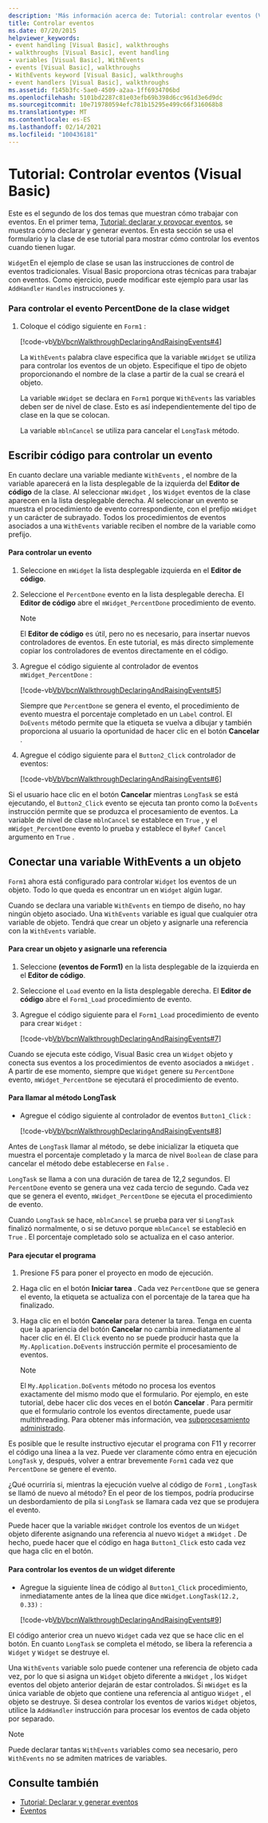 ```yaml
---
description: 'Más información acerca de: Tutorial: controlar eventos (Visual Basic)'
title: Controlar eventos
ms.date: 07/20/2015
helpviewer_keywords:
- event handling [Visual Basic], walkthroughs
- walkthroughs [Visual Basic], event handling
- variables [Visual Basic], WithEvents
- events [Visual Basic], walkthroughs
- WithEvents keyword [Visual Basic], walkthroughs
- event handlers [Visual Basic], walkthroughs
ms.assetid: f145b3fc-5ae0-4509-a2aa-1ff6934706bd
ms.openlocfilehash: 5101bd2287c81e03efb69b398d6cc961d3e6d9dc
ms.sourcegitcommit: 10e719780594efc781b15295e499c66f316068b8
ms.translationtype: MT
ms.contentlocale: es-ES
ms.lasthandoff: 02/14/2021
ms.locfileid: "100436181"
---
```

# <a name="walkthrough-handling-events-visual-basic"></a>Tutorial: Controlar eventos (Visual Basic)

Este es el segundo de los dos temas que muestran cómo trabajar con eventos. En el primer tema, [Tutorial: declarar y provocar eventos](walkthrough-declaring-and-raising-events.md), se muestra cómo declarar y generar eventos. En esta sección se usa el formulario y la clase de ese tutorial para mostrar cómo controlar los eventos cuando tienen lugar.  
  
 `Widget`En el ejemplo de clase se usan las instrucciones de control de eventos tradicionales. Visual Basic proporciona otras técnicas para trabajar con eventos. Como ejercicio, puede modificar este ejemplo para usar las `AddHandler` `Handles` instrucciones y.  
  
### <a name="to-handle-the-percentdone-event-of-the-widget-class"></a>Para controlar el evento PercentDone de la clase widget  
  
1. Coloque el código siguiente en `Form1` :  
  
     [!code-vb[VbVbcnWalkthroughDeclaringAndRaisingEvents#4](~/samples/snippets/visualbasic/VS_Snippets_VBCSharp/VbVbcnWalkthroughDeclaringAndRaisingEvents/VB/Form1.vb#4)]  
  
     La `WithEvents` palabra clave especifica que la variable `mWidget` se utiliza para controlar los eventos de un objeto. Especifique el tipo de objeto proporcionando el nombre de la clase a partir de la cual se creará el objeto.  
  
     La variable `mWidget` se declara en `Form1` porque `WithEvents` las variables deben ser de nivel de clase. Esto es así independientemente del tipo de clase en la que se colocan.  
  
     La variable `mblnCancel` se utiliza para cancelar el `LongTask` método.  
  
## <a name="writing-code-to-handle-an-event"></a>Escribir código para controlar un evento  

 En cuanto declare una variable mediante `WithEvents` , el nombre de la variable aparecerá en la lista desplegable de la izquierda del **Editor de código** de la clase. Al seleccionar `mWidget` , los `Widget` eventos de la clase aparecen en la lista desplegable derecha. Al seleccionar un evento se muestra el procedimiento de evento correspondiente, con el prefijo `mWidget` y un carácter de subrayado. Todos los procedimientos de eventos asociados a una `WithEvents` variable reciben el nombre de la variable como prefijo.  
  
#### <a name="to-handle-an-event"></a>Para controlar un evento  
  
1. Seleccione en `mWidget` la lista desplegable izquierda en el **Editor de código**.  
  
2. Seleccione el `PercentDone` evento en la lista desplegable derecha. El **Editor de código** abre el `mWidget_PercentDone` procedimiento de evento.  
  
    > [!NOTE]
    > El **Editor de código** es útil, pero no es necesario, para insertar nuevos controladores de eventos. En este tutorial, es más directo simplemente copiar los controladores de eventos directamente en el código.  
  
3. Agregue el código siguiente al controlador de eventos `mWidget_PercentDone` :  
  
     [!code-vb[VbVbcnWalkthroughDeclaringAndRaisingEvents#5](~/samples/snippets/visualbasic/VS_Snippets_VBCSharp/VbVbcnWalkthroughDeclaringAndRaisingEvents/VB/Form1.vb#5)]  
  
     Siempre que `PercentDone` se genera el evento, el procedimiento de evento muestra el porcentaje completado en un `Label` control. El `DoEvents` método permite que la etiqueta se vuelva a dibujar y también proporciona al usuario la oportunidad de hacer clic en el botón **Cancelar** .  
  
4. Agregue el código siguiente para el `Button2_Click` controlador de eventos:  
  
     [!code-vb[VbVbcnWalkthroughDeclaringAndRaisingEvents#6](~/samples/snippets/visualbasic/VS_Snippets_VBCSharp/VbVbcnWalkthroughDeclaringAndRaisingEvents/VB/Form1.vb#6)]  
  
 Si el usuario hace clic en el botón **Cancelar** mientras `LongTask` se está ejecutando, el `Button2_Click` evento se ejecuta tan pronto como la `DoEvents` instrucción permite que se produzca el procesamiento de eventos. La variable de nivel de clase `mblnCancel` se establece en `True` , y el `mWidget_PercentDone` evento lo prueba y establece el `ByRef Cancel` argumento en `True` .  
  
## <a name="connecting-a-withevents-variable-to-an-object"></a>Conectar una variable WithEvents a un objeto  

 `Form1` ahora está configurado para controlar `Widget` los eventos de un objeto. Todo lo que queda es encontrar un en `Widget` algún lugar.  
  
 Cuando se declara una variable `WithEvents` en tiempo de diseño, no hay ningún objeto asociado. Una `WithEvents` variable es igual que cualquier otra variable de objeto. Tendrá que crear un objeto y asignarle una referencia con la `WithEvents` variable.  
  
#### <a name="to-create-an-object-and-assign-a-reference-to-it"></a>Para crear un objeto y asignarle una referencia  
  
1. Seleccione **(eventos de Form1)** en la lista desplegable de la izquierda en el **Editor de código**.  
  
2. Seleccione el `Load` evento en la lista desplegable derecha. El **Editor de código** abre el `Form1_Load` procedimiento de evento.  
  
3. Agregue el código siguiente para el `Form1_Load` procedimiento de evento para crear `Widget` :  
  
     [!code-vb[VbVbcnWalkthroughDeclaringAndRaisingEvents#7](~/samples/snippets/visualbasic/VS_Snippets_VBCSharp/VbVbcnWalkthroughDeclaringAndRaisingEvents/VB/Form1.vb#7)]  
  
 Cuando se ejecuta este código, Visual Basic crea un `Widget` objeto y conecta sus eventos a los procedimientos de evento asociados a `mWidget` . A partir de ese momento, siempre que `Widget` genere su `PercentDone` evento, `mWidget_PercentDone` se ejecutará el procedimiento de evento.  
  
#### <a name="to-call-the-longtask-method"></a>Para llamar al método LongTask  
  
- Agregue el código siguiente al controlador de eventos `Button1_Click` :  
  
     [!code-vb[VbVbcnWalkthroughDeclaringAndRaisingEvents#8](~/samples/snippets/visualbasic/VS_Snippets_VBCSharp/VbVbcnWalkthroughDeclaringAndRaisingEvents/VB/Form1.vb#8)]  
  
 Antes de `LongTask` llamar al método, se debe inicializar la etiqueta que muestra el porcentaje completado y la marca de nivel `Boolean` de clase para cancelar el método debe establecerse en `False` .  
  
 `LongTask` se llama a con una duración de tarea de 12,2 segundos. El `PercentDone` evento se genera una vez cada tercio de segundo. Cada vez que se genera el evento, `mWidget_PercentDone` se ejecuta el procedimiento de evento.  
  
 Cuando `LongTask` se hace, `mblnCancel` se prueba para ver si `LongTask` finalizó normalmente, o si se detuvo porque `mblnCancel` se estableció en `True` . El porcentaje completado solo se actualiza en el caso anterior.  
  
#### <a name="to-run-the-program"></a>Para ejecutar el programa  
  
1. Presione F5 para poner el proyecto en modo de ejecución.  
  
2. Haga clic en el botón **Iniciar tarea** . Cada vez `PercentDone` que se genera el evento, la etiqueta se actualiza con el porcentaje de la tarea que ha finalizado.  
  
3. Haga clic en el botón **Cancelar** para detener la tarea. Tenga en cuenta que la apariencia del botón **Cancelar** no cambia inmediatamente al hacer clic en él. El `Click` evento no se puede producir hasta que la `My.Application.DoEvents` instrucción permite el procesamiento de eventos.  
  
    > [!NOTE]
    > El `My.Application.DoEvents` método no procesa los eventos exactamente del mismo modo que el formulario. Por ejemplo, en este tutorial, debe hacer clic dos veces en el botón **Cancelar** . Para permitir que el formulario controle los eventos directamente, puede usar multithreading. Para obtener más información, vea [subprocesamiento administrado](../../../../standard/threading/index.md).
  
 Es posible que le resulte instructivo ejecutar el programa con F11 y recorrer el código una línea a la vez. Puede ver claramente cómo entra en ejecución `LongTask` y, después, volver a entrar brevemente `Form1` cada vez que `PercentDone` se genere el evento.  
  
 ¿Qué ocurriría si, mientras la ejecución vuelve al código de `Form1` , `LongTask` se llamó de nuevo al método? En el peor de los tiempos, podría producirse un desbordamiento de pila si `LongTask` se llamara cada vez que se produjera el evento.  
  
 Puede hacer que la variable `mWidget` controle los eventos de un `Widget` objeto diferente asignando una referencia al nuevo `Widget` a `mWidget` . De hecho, puede hacer que el código en haga `Button1_Click` esto cada vez que haga clic en el botón.  
  
#### <a name="to-handle-events-for-a-different-widget"></a>Para controlar los eventos de un widget diferente  
  
- Agregue la siguiente línea de código al `Button1_Click` procedimiento, inmediatamente antes de la línea que dice `mWidget.LongTask(12.2, 0.33)` :  
  
     [!code-vb[VbVbcnWalkthroughDeclaringAndRaisingEvents#9](~/samples/snippets/visualbasic/VS_Snippets_VBCSharp/VbVbcnWalkthroughDeclaringAndRaisingEvents/VB/Form1.vb#9)]  
  
 El código anterior crea un nuevo `Widget` cada vez que se hace clic en el botón. En cuanto `LongTask` se completa el método, se libera la referencia a `Widget` y `Widget` se destruye el.  
  
 Una `WithEvents` variable solo puede contener una referencia de objeto cada vez, por lo que si asigna un `Widget` objeto diferente a `mWidget` , los `Widget` eventos del objeto anterior dejarán de estar controlados. Si `mWidget` es la única variable de objeto que contiene una referencia al antiguo `Widget` , el objeto se destruye. Si desea controlar los eventos de varios `Widget` objetos, utilice la `AddHandler` instrucción para procesar los eventos de cada objeto por separado.  
  
> [!NOTE]
> Puede declarar tantas `WithEvents` variables como sea necesario, pero `WithEvents` no se admiten matrices de variables.  
  
## <a name="see-also"></a>Consulte también

- [Tutorial: Declarar y generar eventos](walkthrough-declaring-and-raising-events.md)
- [Eventos](index.md)
